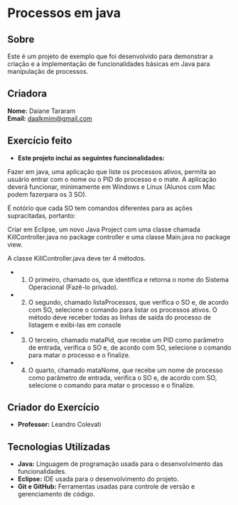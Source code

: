 # Processos em java 

## Sobre

Este é um projeto de exemplo que foi desenvolvido para demonstrar a criação e a  implementação de funcionalidades básicas em Java para manipulação de processos.

## Criadora

**Nome:** Daiane Tararam  
**Email:** daalkmim@gmail.com 

## Exercício feito

- **Este projeto inclui as seguintes funcionalidades:**

Fazer em java, uma aplicação que liste os processos ativos, permita ao usuário entrar com o nome ou o PID do processo e o mate.
A aplicação deverá funcionar, minimamente em Windows e Linux (Alunos com Mac podem fazerpara os 3 SO).

É notório que cada SO tem comandos diferentes para as ações supracitadas, portanto:

Criar em Eclipse, um novo Java Project com uma classe chamada KillController.java no package
controller e uma classe Main.java no package view.

A classe KillController.java deve ter 4 métodos.

- 1) O primeiro, chamado os, que identifica e retorna o nome do Sistema Operacional (Fazê-lo privado).
- 2) O segundo, chamado listaProcessos, que verifica o SO e, de acordo com SO, selecione o comando para listar os processos ativos. O método deve receber todas as linhas de saída do processo de listagem e exibi-las em console
- 3) O terceiro, chamado mataPid, que recebe um PID como parâmetro de entrada, verifica o SO e, de acordo com SO, selecione o comando para matar o processo e o finalize.
- 4) O quarto, chamado mataNome, que recebe um nome de processo como parâmetro de entrada, verifica o SO e, de acordo com SO, selecione o comando para matar o processo e o finalize.

## Criador do Exercício 
- **Professor:** Leandro Colevati

## Tecnologias Utilizadas

- **Java:** Linguagem de programação usada para o desenvolvimento das funcionalidades.
- **Eclipse:** IDE usada para o desenvolvimento do projeto.
- **Git e GitHub:** Ferramentas usadas para controle de versão e gerenciamento de código.



